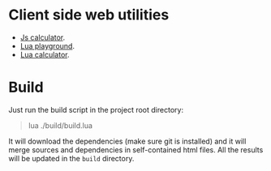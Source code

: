 
# Client side web utilities

- [Js calculator](https://raw.githack.com/pocomane/clientsideutil/master/build/calcjs.html).
- [Lua playground](https://raw.githack.com/pocomane/clientsideutil/master/build/luavm.html).
- [Lua calculator](https://raw.githack.com/pocomane/clientsideutil/master/build/calclua.html).

# Build

Just run the build script in the project root directory:

> lua ./build/build.lua

It will download the dependencies (make sure git is installed) and it will
merge sources and dependencies in self-contained html files. All the results
will be updated in the `build` directory.

